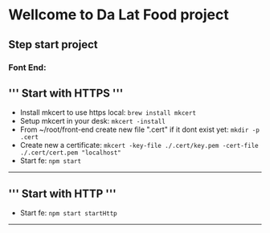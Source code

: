 # Wellcome to Da Lat Food project
## Step start project
### Font End:
'''
Start with HTTPS
'''
---
- Install mkcert to use https local: `brew install mkcert`
- Setup mkcert in your desk: `mkcert -install`
- From ~/root/front-end create new file ".cert" if it dont exist yet: `mkdir -p .cert`
- Create new a certificate: `mkcert -key-file ./.cert/key.pem -cert-file ./.cert/cert.pem "localhost"`
- Start fe: `npm start`
---

'''
Start with HTTP
'''
---
- Start fe: `npm start startHttp`
---


